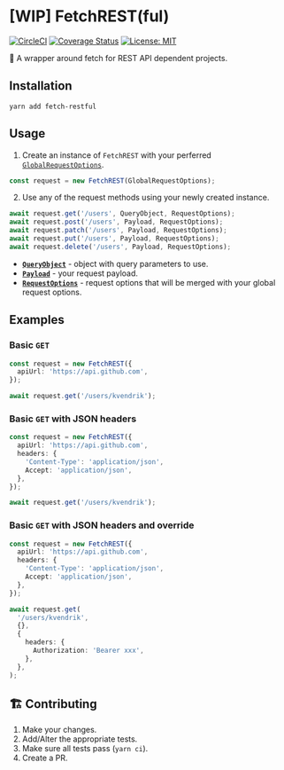 # [WIP] FetchREST(ful)

[![CircleCI](https://circleci.com/gh/kvendrik/fetch-restful.svg?style=svg)](https://circleci.com/gh/kvendrik/fetch-restful)
[![Coverage Status](https://coveralls.io/repos/github/kvendrik/fetch-restful/badge.svg?branch=master)](https://coveralls.io/github/kvendrik/fetch-restful?branch=master)
[![License: MIT](https://img.shields.io/badge/License-MIT-yellow.svg)](https://opensource.org/licenses/MIT)

🚀 A wrapper around fetch for REST API dependent projects.

## Installation

```
yarn add fetch-restful
```

## Usage

1.  Create an instance of `FetchREST` with your perferred [`GlobalRequestOptions`](https://github.com/kvendrik/fetch-rest/blob/master/src/FetchREST.ts#L39).

```ts
const request = new FetchREST(GlobalRequestOptions);
```

2.  Use any of the request methods using your newly created instance.

```ts
await request.get('/users', QueryObject, RequestOptions);
await request.post('/users', Payload, RequestOptions);
await request.patch('/users', Payload, RequestOptions);
await request.put('/users', Payload, RequestOptions);
await request.delete('/users', Payload, RequestOptions);
```

* [**`QueryObject`**](https://github.com/kvendrik/fetch-rest/blob/master/src/queryObjectToString.ts#L1) - object with query parameters to use.
* [**`Payload`**](https://github.com/kvendrik/fetch-rest/blob/master/src/FetchREST.ts#L4) - your request payload.
* [**`RequestOptions`**](https://github.com/kvendrik/fetch-restful/blob/master/src/FetchREST.ts#L18) - request options that will be merged with your global request options.

## Examples

### Basic `GET`

```ts
const request = new FetchREST({
  apiUrl: 'https://api.github.com',
});

await request.get('/users/kvendrik');
```

### Basic `GET` with JSON headers

```ts
const request = new FetchREST({
  apiUrl: 'https://api.github.com',
  headers: {
    'Content-Type': 'application/json',
    Accept: 'application/json',
  },
});

await request.get('/users/kvendrik');
```

### Basic `GET` with JSON headers and override

```ts
const request = new FetchREST({
  apiUrl: 'https://api.github.com',
  headers: {
    'Content-Type': 'application/json',
    Accept: 'application/json',
  },
});

await request.get(
  '/users/kvendrik',
  {},
  {
    headers: {
      Authorization: 'Bearer xxx',
    },
  },
);
```

## 🏗 Contributing
1. Make your changes.
2. Add/Alter the appropriate tests.
3. Make sure all tests pass (`yarn ci`).
4. Create a PR.
